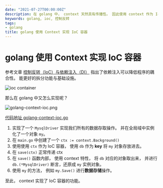 ```yaml
---
date: "2021-07-27T00:00:00Z"
description: 在 golang 中， context 天然具有传播性。 因此使用 context 作为 IoC 容器是一个不错的选择。
keywords: golang, ioc, 控制反转
tags:
- golang
title: golang 使用 Context 实现 IoC 容器
---
```


# golang 使用 Context 实现 IoC 容器

参考文章 [控制反转（IoC）与依赖注入（DI）](https://www.jianshu.com/p/07af9dbbbc4b) 指出了依赖注入可以降低程序的耦合性。 能更好的拆分功能与基础设施。

![ioc container](/assets/img/post/2021/07/27/golang-context-ioc/ioc.jpg)


那么在 golang 中又怎么实现呢？

![golang-context-ioc.png](/assets/img/post/2021/07/27/golang-context-ioc/golang-context-ioc.png)

[代码地址 golang-context-ioc.go](/assets/img/post/2021/07/27/golang-context-ioc/golang-context-ioc.go)

1. 实现了一个 `MysqlDriver` 实现我们所有的数据存取操作。 并在全局域中实例化了一个对象 `my`。
2. 在 `main.go` 中创建了一个 `ctx := context.Background()`
3. 使用使用 `ctx` 作为 IoC 容器， 使用 `db` 作为 **key** 将 `my` 对象存放进去。
4. 在 `save(ctx)` 正常传递 ctx
5. 在 `save()` 函数内部， 使用 context 特性， 将 `db` 对应的对象取出来， 并进行 `db.(*MysqlDriver)` 断言，还原成 `my` 实例对象。
6. 使用 `my` 的方法， 例如 `my.Save()` 进行**数据存储**操作。

至此， context 实现了 IoC 容器的功能。
